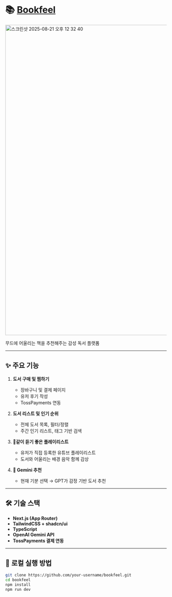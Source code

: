 # 📚 [Bookfeel](https://book-feel.vercel.app/)

<img width="1766" height="969" alt="스크린샷 2025-08-21 오후 12 32 40" src="https://github.com/user-attachments/assets/62e80f7f-2093-4cdf-92ec-1665e9e7ed51" />


무드에 어울리는 책을 추천해주는 감성 독서 플랫폼

---

## ✨ 주요 기능

1. **도서 구매 및 찜하기**
   - 장바구니 및 결제 페이지
   - 유저 후기 작성
   - TossPayments 연동

2. **도서 리스트 및 인기 순위**
   - 전체 도서 목록, 필터/정렬
   - 주간 인기 리스트, 태그 기반 검색

3. **🎵같이 듣기 좋은 플레이리스트**
   - 유저가 직접 등록한 유튜브 플레이리스트
   - 도서와 어울리는 배경 음악 함께 감상

4. **🧠 Gemini 추천**
   - 현재 기분 선택 → GPT가 감정 기반 도서 추천

---

## 🛠 기술 스택

- **Next.js (App Router)**
- **TailwindCSS + shadcn/ui**
- **TypeScript**
- **OpenAI Gemini API**
- **TossPayments 결제 연동**

---

## 🧪 로컬 실행 방법

```bash
git clone https://github.com/your-username/bookfeel.git
cd bookfeel
npm install
npm run dev
